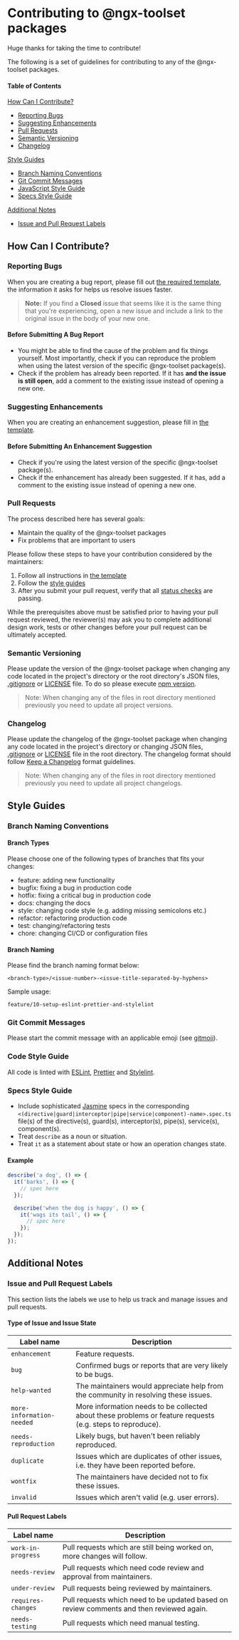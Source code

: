# Contributing to @ngx-toolset packages

Huge thanks for taking the time to contribute!

The following is a set of guidelines for contributing to any of the @ngx-toolset packages.

#### Table of Contents

[How Can I Contribute?](#how-can-i-contribute)
  * [Reporting Bugs](#reporting-bugs)
  * [Suggesting Enhancements](#suggesting-enhancements)
  * [Pull Requests](#pull-requests)
  * [Semantic Versioning](#semantic-versioning)
  * [Changelog](#changelog)

[Style Guides](#style-guides)
  * [Branch Naming Conventions](#branch-naming-conventions)
  * [Git Commit Messages](#git-commit-messages)
  * [JavaScript Style Guide](#javascript-style-guide)
  * [Specs Style Guide](#specs-style-guide)

[Additional Notes](#additional-notes)
  * [Issue and Pull Request Labels](#issue-and-pull-request-labels)

## How Can I Contribute?

### Reporting Bugs

When you are creating a bug report, please fill out [the required template](./.github/ISSUE_TEMPLATE/bug_report.md), the information it asks for helps us resolve issues faster.

> **Note:** If you find a **Closed** issue that seems like it is the same thing that you're experiencing, open a new issue and include a link to the original issue in the body of your new one.

#### Before Submitting A Bug Report

* You might be able to find the cause of the problem and fix things yourself. Most importantly, check if you can reproduce the problem when using the latest version of the specific @ngx-toolset package(s).
* Check if the problem has already been reported. If it has **and the issue is still open**, add a comment to the existing issue instead of opening a new one.

### Suggesting Enhancements

When you are creating an enhancement suggestion, please fill in [the template](./.github/ISSUE_TEMPLATE/feature_request.md).

#### Before Submitting An Enhancement Suggestion

* Check if you're using the latest version of the specific @ngx-toolset package(s).
* Check if the enhancement has already been suggested. If it has, add a comment to the existing issue instead of opening a new one.

### Pull Requests

The process described here has several goals:

- Maintain the quality of the @ngx-toolset packages
- Fix problems that are important to users

Please follow these steps to have your contribution considered by the maintainers:

1. Follow all instructions in [the template](./.github/pull_request_template.md)
2. Follow the [style guides](#style-guides)
3. After you submit your pull request, verify that all [status checks](https://help.github.com/articles/about-status-checks/) are passing.

While the prerequisites above must be satisfied prior to having your pull request reviewed, the reviewer(s) may ask you to complete additional design work, tests or other changes before your pull request can be ultimately accepted.

### Semantic Versioning

Please update the version of the @ngx-toolset package when changing any code located in the project's directory or the root directory's JSON files, [.gitignore](./.gitignore) or [LICENSE](./LICENSE) file. To do so please execute [npm version](https://docs.npmjs.com/cli/v8/commands/npm-version).
> Note: When changing any of the files in root directory mentioned previously you need to update all project versions.

### Changelog

Please update the changelog of the @ngx-toolset package when changing any code located in the project's directory or changing JSON files, [.gitignore](./.gitignore) or [LICENSE](./LICENSE) file in the root directory.
The changelog format should follow [Keep a Changelog](https://keepachangelog.com/en/1.0.0/) format guidelines.
> Note: When changing any of the files in root directory mentioned previously you need to update all project changelogs.

## Style Guides

### Branch Naming Conventions

#### Branch Types

Please choose one of the following types of branches that fits your changes:

* feature: adding new functionality
* bugfix: fixing a bug in production code
* hotfix: fixing a critical bug in production code
* docs: changing the docs
* style: changing code style (e.g. adding missing semicolons etc.)
* refactor: refactoring production code
* test: changing/refactoring tests
* chore: changing CI/CD or configuration files

#### Branch Naming

Please find the branch naming format below:

```
<branch-type>/<issue-number>-<issue-title-separated-by-hyphens>
```

Sample usage:

```
feature/10-setup-eslint-prettier-and-stylelint
```

### Git Commit Messages

Please start the commit message with an applicable emoji (see [gitmoji](https://gitmoji.dev/)).

### Code Style Guide

All code is linted with [ESLint](https://eslint.org/), [Prettier](https://prettier.io/) and [Stylelint](https://stylelint.io/).

### Specs Style Guide

- Include sophisticated [Jasmine](https://jasmine.github.io/) specs in the corresponding `<(directive|guard|interceptor|pipe|service|component)-name>.spec.ts` file(s) of the directive(s), guard(s), interceptor(s), pipe(s), service(s), component(s).
- Treat `describe` as a noun or situation.
- Treat `it` as a statement about state or how an operation changes state.

#### Example

```js
describe('a dog', () => {
  it('barks', () => {
    // spec here
  });

  describe('when the dog is happy', () => {
    it('wags its tail', () => {
      // spec here
    });
  });
});
```

## Additional Notes

### Issue and Pull Request Labels

This section lists the labels we use to help us track and manage issues and pull requests.

#### Type of Issue and Issue State

| Label name | Description |
| --- | --- |
| `enhancement` | Feature requests. |
| `bug` | Confirmed bugs or reports that are very likely to be bugs. |
| `help-wanted` | The maintainers would appreciate help from the community in resolving these issues. |
| `more-information-needed` | More information needs to be collected about these problems or feature requests (e.g. steps to reproduce). |
| `needs-reproduction` | Likely bugs, but haven't been reliably reproduced. |
| `duplicate` | Issues which are duplicates of other issues, i.e. they have been reported before. |
| `wontfix` | The maintainers have decided not to fix these issues. |
| `invalid` | Issues which aren't valid (e.g. user errors). |

#### Pull Request Labels

| Label name | Description |
| --- | --- |
| `work-in-progress` | Pull requests which are still being worked on, more changes will follow. |
| `needs-review` | Pull requests which need code review and approval from maintainers. |
| `under-review` | Pull requests being reviewed by maintainers. |
| `requires-changes` | Pull requests which need to be updated based on review comments and then reviewed again. |
| `needs-testing` | Pull requests which need manual testing. |
